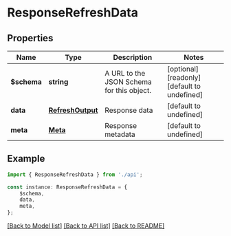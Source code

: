 # ResponseRefreshData


## Properties

Name | Type | Description | Notes
------------ | ------------- | ------------- | -------------
**$schema** | **string** | A URL to the JSON Schema for this object. | [optional] [readonly] [default to undefined]
**data** | [**RefreshOutput**](RefreshOutput.md) | Response data | [default to undefined]
**meta** | [**Meta**](Meta.md) | Response metadata | [default to undefined]

## Example

```typescript
import { ResponseRefreshData } from './api';

const instance: ResponseRefreshData = {
    $schema,
    data,
    meta,
};
```

[[Back to Model list]](../README.md#documentation-for-models) [[Back to API list]](../README.md#documentation-for-api-endpoints) [[Back to README]](../README.md)
